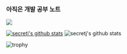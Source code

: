 ### 아직은 개발 공부 노트

<a href="https://www.notion.so/secretj" target="_blank"><img src="https://img.shields.io/badge/NOTION-000000?style=flat-square&logo=Notion&logoColor=white&textalign=center"/></a>

[![secretj's github stats](https://github-readme-stats.vercel.app/api/top-langs/?username=secretj&show_icons=true&hide_border=true&title_color=004386&icon_color=004386&layout=compact)](https://github.com/secretj)
![secretj's github stats](https://github-readme-stats.vercel.app/api?username=secretj&show_icons=true)


![trophy](https://github-profile-trophy.vercel.app/?username=secretj)
 
